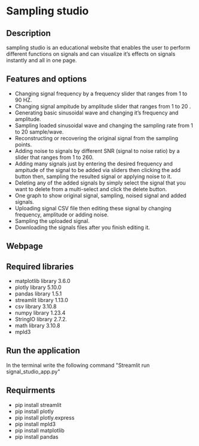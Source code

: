 # Sampling studio

## Description 
sampling studio is an educational website that enables the user to perform different functions on signals and can visualize it’s effects on signals instantly and all in one page.

## Features and options 
* Changing signal frequency by a frequency slider that ranges from 1 to 90 HZ.
* Changing signal ampitude by amplitude slider that ranges from 1 to 20 .
* Generating basic sinusoidal wave and changing it’s frequency and amplitude.
* Sampling loaded sinusoidal wave and changing the sampling rate from 1 to 20 sample/wave.
* Reconstructing or recovering the original signal from the sampling points.
* Adding noise to signals by different SNR (signal to noise ratio) by a slider that ranges from 1 to 260.
* Adding many signals just by entering the desired frequency and ampitude of the signal to be added via sliders then clicking the add button then, sampling the resulted signal or applying noise to it.
* Deleting any of the added signals by simply select the signal that you want to delete from a multi-select and click the delete button.
* One graph to show original signal, sampling, noised signal and added signals.
* Uploading signal CSV file then editing these signal by changing frequency, amplitude or adding noise.
* Sampling the uploaded signal.
* Downloading the signals files after you finish editing it.

## Webpage


## Required libraries
* matplotlib library 3.6.0
* plotly library 5.10.0
* pandas library 1.5.1
* streamlit library 1.13.0
* csv library 3.10.8
* numpy library 1.23.4
* StringIO library 2.7.2.
* math library 3.10.8
* mpld3 

## Run the application 
In the terminal write the following command "Streamlit run signal_studio_app.py"

## Requirments 
* pip install streamlit 
* pip install plotly
* pip install plotly.express
* pip install mpld3
* pip install matplotlib
* pip install pandas 
